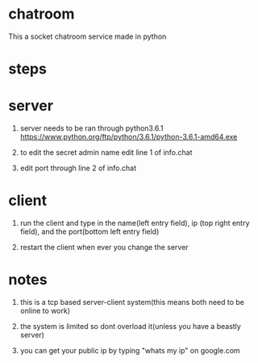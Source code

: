 # chatroom


This a socket chatroom service made in python
# steps
 # server
   1) server needs to be ran through python3.6.1 https://www.python.org/ftp/python/3.6.1/python-3.6.1-amd64.exe

   2) to edit the secret admin name edit line 1 of info.chat
   
   3) edit port through line 2 of info.chat
 # client
   1) run the client and type in the name(left entry field), ip (top right entry field), and the port(bottom left entry field)
   
   2) restart the client when ever you change the server

# notes
1) this is a tcp based server-client system(this means both need to be online to work)

2) the system is limited so dont overload it(unless you have a beastly server)

3) you can get your public ip by typing "whats my ip" on google.com
